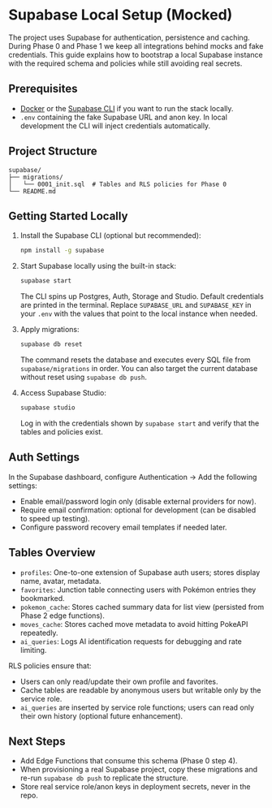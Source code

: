 # Supabase Local Setup (Mocked)

The project uses Supabase for authentication, persistence and caching. During Phase 0 and Phase 1 we keep all integrations behind mocks and fake credentials. This guide explains how to bootstrap a local Supabase instance with the required schema and policies while still avoiding real secrets.

## Prerequisites

- [Docker](https://www.docker.com/) or the [Supabase CLI](https://supabase.com/docs/guides/cli) if you want to run the stack locally.
- `.env` containing the fake Supabase URL and anon key. In local development the CLI will inject credentials automatically.

## Project Structure

```
supabase/
├── migrations/
│   └── 0001_init.sql  # Tables and RLS policies for Phase 0
└── README.md
```

## Getting Started Locally

1. Install the Supabase CLI (optional but recommended):

   ```bash
   npm install -g supabase
   ```

2. Start Supabase locally using the built-in stack:

   ```bash
   supabase start
   ```

   The CLI spins up Postgres, Auth, Storage and Studio. Default credentials are printed in the terminal. Replace `SUPABASE_URL` and `SUPABASE_KEY` in your `.env` with the values that point to the local instance when needed.

3. Apply migrations:

   ```bash
   supabase db reset
   ```

   The command resets the database and executes every SQL file from `supabase/migrations` in order. You can also target the current database without reset using `supabase db push`.

4. Access Supabase Studio:

   ```bash
   supabase studio
   ```

   Log in with the credentials shown by `supabase start` and verify that the tables and policies exist.

## Auth Settings

In the Supabase dashboard, configure Authentication → Add the following settings:

- Enable email/password login only (disable external providers for now).
- Require email confirmation: optional for development (can be disabled to speed up testing).
- Configure password recovery email templates if needed later.

## Tables Overview

- `profiles`: One-to-one extension of Supabase auth users; stores display name, avatar, metadata.
- `favorites`: Junction table connecting users with Pokémon entries they bookmarked.
- `pokemon_cache`: Stores cached summary data for list view (persisted from Phase 2 edge functions).
- `moves_cache`: Stores cached move metadata to avoid hitting PokeAPI repeatedly.
- `ai_queries`: Logs AI identification requests for debugging and rate limiting.

RLS policies ensure that:

- Users can only read/update their own profile and favorites.
- Cache tables are readable by anonymous users but writable only by the service role.
- `ai_queries` are inserted by service role functions; users can read only their own history (optional future enhancement).

## Next Steps

- Add Edge Functions that consume this schema (Phase 0 step 4).
- When provisioning a real Supabase project, copy these migrations and re-run `supabase db push` to replicate the structure.
- Store real service role/anon keys in deployment secrets, never in the repo.
